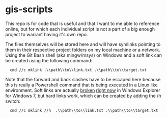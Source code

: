 # gis-scripts
This repo is for code that is useful and that I want to me able to reference online, but for which each individual script is not a part of a big enough project to warrant having it's own repo.  

The files themselves will be stored here and will have symlinks pointing to them in their respective project folders on my local machine or a network.  Using the Git Bash shell (aka mingw/msys) on Windows and a soft link can be created using the following command:

```
  cmd //c mklink .\\path\\to\\link.txt .\\path\\to\\target.txt
```

Note that the forward and back slashes have to be escaped here because this is really a Powershell command that is being executed in a Linux like environment.  Soft links are actually [broken](http://superuser.com/questions/893239/windows-symlink-to-executable-does-not-open-by-double-click) [right now](http://www.sevenforums.com/general-discussion/364618-windows-explorer-does-not-follow-symbolic-links.html) in Windows Explorer for Windows 7, but hard links work, which can be created by adding the /h switch:

```
  cmd //c mklink //h  .\\path\\to\\link.txt .\\path\\to\\target.txt
```
